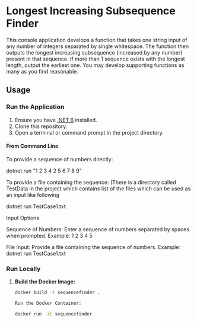 # Longest Increasing Subsequence Finder

This console application develops a function that takes one string input of any number of integers separated by single whitespace. 
The function then outputs the longest increasing subsequence (increased by any number) present in that sequence. 
If more than 1 sequence exists with the longest length, output the earliest one. You may develop supporting functions as many as you find reasonable.

## Usage

### Run the Application

1. Ensure you have [.NET 6](https://dotnet.microsoft.com/download/dotnet/6.0) installed.
2. Clone this repository.
3. Open a terminal or command prompt in the project directory.

#### From Command Line

To provide a sequence of numbers directly:

dotnet run "1 2 3 4 2 5 6 7 8 9"

To provide a file containing the sequence:
(There is a directory called TestData in the project which contains list of the files which can be used as an input like following

dotnet run TestCase1.txt 

Input Options

Sequence of Numbers:
Enter a sequence of numbers separated by spaces when prompted.
Example: 1 2 3 4 5

File Input:
Provide a file containing the sequence of numbers.
Example: dotnet run TestCase1.txt

### Run Locally
1. **Build the Docker Image:**

   ```bash
   docker build -t sequencefinder .

   Run the Docker Container:

   docker run -it sequencefinder

